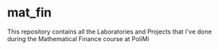 # mat_fin
This repository contains all the Laboratories and Projects that I've done during the Mathematical Finance course at PoliMi
